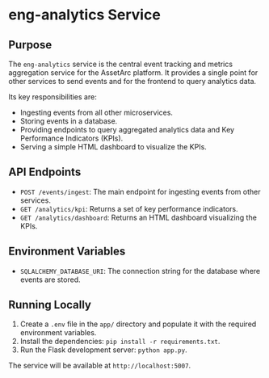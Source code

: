 # eng-analytics Service

## Purpose

The `eng-analytics` service is the central event tracking and metrics aggregation service for the AssetArc platform. It provides a single point for other services to send events and for the frontend to query analytics data.

Its key responsibilities are:
*   Ingesting events from all other microservices.
*   Storing events in a database.
*   Providing endpoints to query aggregated analytics data and Key Performance Indicators (KPIs).
*   Serving a simple HTML dashboard to visualize the KPIs.

## API Endpoints

*   `POST /events/ingest`: The main endpoint for ingesting events from other services.
*   `GET /analytics/kpi`: Returns a set of key performance indicators.
*   `GET /analytics/dashboard`: Returns an HTML dashboard visualizing the KPIs.

## Environment Variables

*   `SQLALCHEMY_DATABASE_URI`: The connection string for the database where events are stored.

## Running Locally

1.  Create a `.env` file in the `app/` directory and populate it with the required environment variables.
2.  Install the dependencies: `pip install -r requirements.txt`.
3.  Run the Flask development server: `python app.py`.

The service will be available at `http://localhost:5007`.
